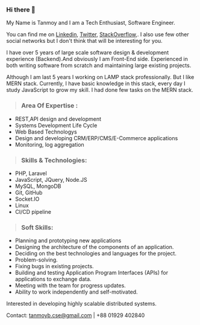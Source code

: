 ### Hi there 👋

My Name is Tanmoy and I am a Tech Enthusiast, Software Engineer.

You can find me on [Linkedin](https://www.linkedin.com/in/tanmoybcse/), [Twitter](https://twitter.com/bravotanmoy), [StackOverflow](https://stackoverflow.com/users/6770042/tanmoy-biswas),. I also use few other social networks but I don't think that will be interesting for you.

I have over 5 years of large scale software design & development experience (Backend).And obviously I am Front-End side. Experienced in both writing software from scratch and maintaining large existing projects. 

Although I am last 5 years I working on LAMP stack professionally. But I like MERN stack. Currently, I have basic knowledge in this stack, every day I study JavaScript to grow my skill. I had done few tasks on the MERN stack.  


> ### Area Of Expertise :
- REST,API design and development
- Systems Development Life Cycle
- Web Based Technologys
- Design and developing CRM/ERP/CMS/E-Commerce applications
- Monitoring, log aggregation

> ### Skills & Technologies:
- PHP, Laravel
- JavaScript, JQuery, Node.JS
- MySQL, MongoDB
- Git, GitHub
- Socket.IO
- Linux
- CI/CD pipeline

> ### Soft Skills:
- Planning and prototyping new applications
- Designing the architecture of the components of an application.
- Deciding on the best technologies and languages for the project.
- Problem-solving.
- Fixing bugs in existing projects.
- Building and testing Application Program Interfaces (APIs) for applications to exchange data.
- Meeting with the team for progress updates.
- Ability to work independently and self-motivated.

Interested in developing highly scalable distributed systems.

Contact: tanmoyb.cse@gmail.com | +88 01929 402840

